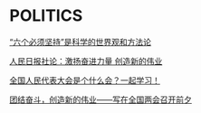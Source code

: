 # POLITICS

[“六个必须坚持”是科学的世界观和方法论](https://mp.weixin.qq.com/s?__biz=MjM5NjQ1NjY4MQ==&mid=2663613566&idx=1&sn=3adb30a8bb578d9cfdb4403a1ee1f392&chksm=bddfd5f88aa85cee1e13cfaac2c39140546cc053cf7dddc7e146794aaa48ab4a0ee0953d8b3b&mpshare=1&scene=1&srcid=01283ojJUNHAItP0pD4HqN5b&sharer_sharetime=1674915776182&sharer_shareid=3dfab670a7d12520d0e7f7136ac431bf&exportkey=n_ChQIAhIQBVUjlzWGKDFd20lVssObYxL0AQIE97dBBAEAAAAAAF%2BtMkJnrOYAAAAOpnltbLcz9gKNyK89dVj06sGDIZeiKQ4b%2B%2Fsze5n%2B1o0tvkEinAYCSdgJBCp7El2bFNJdOLGffQFdRYKHXABwCXFglPk5r2DhrvbQsOLl2flmA3o7CySfcfDZ8BrwyTZtcCQN1VbMKCh0IuYKvW2uGjruT0owY98Y1nQYGZQF5dnGBEHr81AmgM%2Fs%2FUOjzHdWP6DnyBLrzEA3iDBOkux8OCJlPHBWcjXVK9MZyEYlSV2BGr0dwYuhi4sfl0IG3kby4wvM0%2BAo0X%2B0ZQ6YMYN%2B3dV2XkqzVqjjYO%2FhZiI%3D&acctmode=0&pass_ticket=zrIxqXRiAkDQBEoF%2BpDMaVPHuUf%2FR7y4ZquhYVPou4J%2FzVC59avqoFScl4GfP0f5Eb05VCf1vA1CkfwApXOFlA%3D%3D&wx_header=0#rd)

[人民日报社论：激扬奋进力量 创造新的伟业](https://mp.weixin.qq.com/s?__biz=MzA4OTIyMjUyOQ==&mid=2654689192&idx=1&sn=4ddc61d4cfabc526730a20c98bb54b88&chksm=8bd1cb46bca64250d2371a1909845a1366028baa38fa1c572b3b45954d189ade11947855ccfe&mpshare=1&scene=1&srcid=0305Mcaz5EZMYcBkRJ2gr6YE&sharer_sharetime=1677982675298&sharer_shareid=3dfab670a7d12520d0e7f7136ac431bf&exportkey=n_ChQIAhIQ9cz739HckagOcwNEjKRpphL0AQIE97dBBAEAAAAAADpLAusYIm4AAAAOpnltbLcz9gKNyK89dVj09zvDvdeUbZYU%2Bz%2BYw2WDnadDYlWliXcMyIU3imO0vviYL2nO3kL8YfWzNP5JgOZJlOmPikucJ0ztQfDrFBwaITmLFikwWN%2Fyiws1gPR%2FhKLME4ocBisIZJyPUGM04c6u4vRwCRrk1R25rgVDZ0n3Vjh2G39PE9qIjGGQ87tdrn0nfKdboucvDgCJojQBLznkZNyDCk%2B5%2B3o9jcSxGO2NSyo%2F3NbmzIohYdOotGGO173wrh%2FPwbX8FspcEVTS0gNT5B3PCvN89WTcxH4fx7s%3D&acctmode=0&pass_ticket=7FyhSePCEi%2FV69a8tk4QMtRuJt74HilmKsURIA4XCmvYIyh01EV%2BP7ILyuGL2q3snkU9iWc8jTmCkBSW6SO8Cw%3D%3D&wx_header=0#rd)

[全国人民代表大会是个什么会？一起学习！](https://mp.weixin.qq.com/s?__biz=MjM5MjAxNDM4MA==&mid=2666641127&idx=1&sn=c9979c35050f2485c1d80b3b378ab219&chksm=bda9dfa48ade56b2a2c79616a02b70aeaa6191f1ec60546e4f388a63551712e48e5ecbd52cb4&mpshare=1&scene=1&srcid=0303AN7dYDw8N2Btlpu1YcQ5&sharer_sharetime=1677827161698&sharer_shareid=3dfab670a7d12520d0e7f7136ac431bf&exportkey=n_ChQIAhIQ2raDBva3Ua%2B7SeSM5Mt6FxL0AQIE97dBBAEAAAAAAJPNOtkzNqsAAAAOpnltbLcz9gKNyK89dVj0zsphvbu2qTQbVrlw%2BmKPku2GE3EUbu%2FhHTpOd2pn2i86jyAzkng73IfztKXgd4%2BjHXINhWr%2Bx7tkXZhZSCp%2Fy9YxrJKXB7mBbCFB3l%2FouJC3c3aG2LNbGSh%2Fz566K%2BQp7mz9Cqob4zW2%2FqE6pSwHxbmC7PJjnkHckw1ZeYycLLLfveH%2Ftd6Gz3Jhicv4y49ewtywjJApzr%2FuWyEx72HL0WMRCDC7LSyO%2FW3IXhAwVGx3vrT8SJMEZUMlC4VPQtYTydRdlS0tCLxRtNAnWhI%3D&acctmode=0&pass_ticket=7FyhSePCEi%2FV69a8tk4QMtRuJt74HilmKsURIA4XCmtj%2B7yhXBaNHjfYYwYgrim%2FB23rucTk3xEDPFX99j8tHw%3D%3D&wx_header=0#rd)

[团结奋斗，创造新的伟业——写在全国两会召开前夕](https://mp.weixin.qq.com/s?__biz=MjM5MjAxNDM4MA==&mid=2666641094&idx=1&sn=2d646935c44a5f4e3dc2f24e546ec8ef&chksm=bda9df858ade56939bf32c66c32ca027635224d9f2a717d8f501a0e31adb888415ebecaedb62&mpshare=1&scene=1&srcid=0303tTMou4qgsDq7MykyK67q&sharer_sharetime=1677826517820&sharer_shareid=3dfab670a7d12520d0e7f7136ac431bf&exportkey=n_ChQIAhIQoTey5l3i%2Bb2pV4ukCZQorRL0AQIE97dBBAEAAAAAADToOvaHdgEAAAAOpnltbLcz9gKNyK89dVj0klZCoSFXO5VXwvvrHQSJgAAe92HJiISfT3sLi2y2k7p1Bi8hbzwWzV%2FSQXCl6LlpO2SPUnhyCmOYrq6GODOAMCuRn1B3dNvm5Fow7QMjFIFbAQp0Ib6OT1MPlTmA5%2FvPQ%2BZbxZ6BGICITordE97zvw5CCPiAE%2FI4YIlR7Pl2BWioH%2B9Zp0it84Q52XdbkvseLDcOl7kUHwQdYWNyrRsCoyT57BKCdNNcW6gMOHBHoYi8qWU29Cc%2B%2FjvE8PM0RmoZqYp8s%2BW0%2FkJnCk4WEpQ%3D&acctmode=0&pass_ticket=7FyhSePCEi%2FV69a8tk4QMtRuJt74HilmKsURIA4XCmtLqRukrgYeazACpuzd0%2FJFW%2BDD5b%2Fi0K%2BQfDDJeASffg%3D%3D&wx_header=0#rd)
